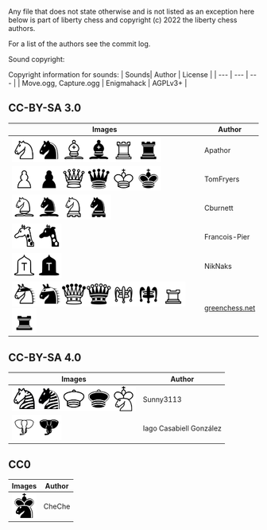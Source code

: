 Any file that does not state otherwise and is not listed as an exception here below is part of liberty chess and copyright (c) 2022 the liberty chess authors.

For a list of the authors see the commit log.

Sound copyright:


Copyright information for sounds:
| Sounds| Author | License |
| --- | --- | --- |
| Move.ogg, Capture.ogg | Enigmahack | AGPLv3+ |

## CC-BY-SA 3.0

| Images | Author |
| --- | --- |
| <img src="resources/images/WKnight.svg" width="50"/><img src="resources/images/BKnight.svg" width="50"/><img src="resources/images/WBishop.svg" width="50"/><img src="resources/images/BBishop.svg" width="50"/><img src="resources/images/WRook.svg" width="50"/><img src="resources/images/BRook.svg" width="50"/> | Apathor |
| <img src="resources/images/WPawn.svg" width="50"/><img src="resources/images/BPawn.svg" width="50"/><img src="resources/images/WQueen.svg" width="50"/><img src="resources/images/BQueen.svg" width="50"/><img src="resources/images/WKing.svg" width="50"/><img src="resources/images/BKing.svg" width="50"/> | TomFryers |
| <img src="resources/images/WArchbishop.svg" width="50"/><img src="resources/images/BArchbishop.svg" width="50"/><img src="resources/images/WChancellor.svg" width="50"/><img src="resources/images/BChancellor.svg" width="50"/> | Cburnett |
| <img src="resources/images/WCamel.svg" width="50"/><img src="resources/images/BCamel.svg" width="50"/> | Francois-Pier |
| <img src="resources/images/WChampion.svg" width="50"/><img src="resources/images/BChampion.svg" width="50"/> | NikNaks |
| <img src="resources/images/WNightrider.svg" width="50"/><img src="resources/images/BNightrider.svg" width="50"/><img src="resources/images/WAmazon.svg" width="50"/><img src="resources/images/BAmazon.svg" width="50"/><img src="resources/images/WObstacle.svg" width="50"/><img src="resources/images/BObstacle.svg" width="50"/><img src="resources/images/WWall.svg" width="50"/><img src="resources/images/BWall.svg" width="50"/> | [greenchess.net]() |

## CC-BY-SA 4.0

| Images | Author |
| --- | --- |
| <img src="resources/images/WZebra.svg" width="50"/><img src="resources/images/BZebra.svg" width="50"/><img src="resources/images/WMann.svg" width="50"/><img src="resources/images/BMann.svg" width="50"/><img src="resources/images/WCentaur.svg" width="50"/> | Sunny3113 |
| <img src="resources/images/WElephant.svg" width="50"/><img src="resources/images/BElephant.svg" width="50"/> | Iago Casabiell González |

## CC0

| Images | Author |
| --- | --- |
| <img src="resources/images/BCentaur.svg" width="50"/> | CheChe |
